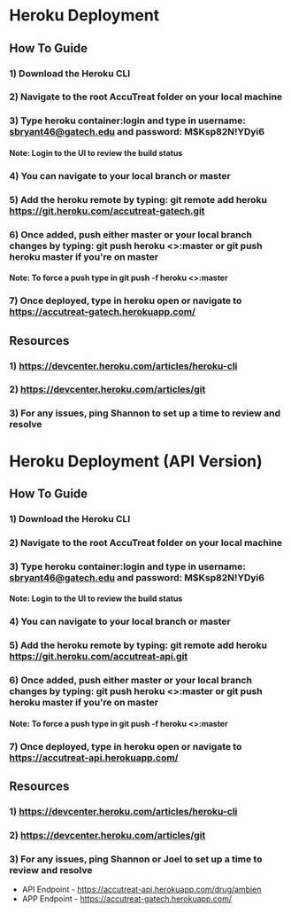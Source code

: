 
# Heroku Deployment
## How To Guide
### 1) Download the Heroku CLI 
### 2) Navigate to the root AccuTreat folder on your local machine
### 3) Type heroku container:login and type in username: sbryant46@gatech.edu and password: M$Ksp82N!YDyi6
#### Note: Login to the UI to review the build status
### 4) You can navigate to your local branch or master
### 5) Add the heroku remote by typing: git remote add heroku https://git.heroku.com/accutreat-gatech.git
### 6) Once added, push either master or your local branch changes by typing: git push heroku <<branchname>>:master or git push heroku master if you're on master
#### Note: To force a push type in git push -f heroku <<branchname>>:master
### 7) Once deployed, type in heroku open or navigate to https://accutreat-gatech.herokuapp.com/ 
## Resources
### 1) https://devcenter.heroku.com/articles/heroku-cli
### 2) https://devcenter.heroku.com/articles/git
### 3) For any issues, ping Shannon to set up a time to review and resolve


# Heroku Deployment (API Version)
## How To Guide
### 1) Download the Heroku CLI 
### 2) Navigate to the root AccuTreat folder on your local machine
### 3) Type heroku container:login and type in username: sbryant46@gatech.edu and password: M$Ksp82N!YDyi6
#### Note: Login to the UI to review the build status
### 4) You can navigate to your local branch or master
### 5) Add the heroku remote by typing: git remote add heroku https://git.heroku.com/accutreat-api.git
### 6) Once added, push either master or your local branch changes by typing: git push heroku <<branchname>>:master or git push heroku master if you're on master
#### Note: To force a push type in git push -f heroku <<branchname>>:master
### 7) Once deployed, type in heroku open or navigate to https://accutreat-api.herokuapp.com/ 
## Resources
### 1) https://devcenter.heroku.com/articles/heroku-cli
### 2) https://devcenter.heroku.com/articles/git
### 3) For any issues, ping Shannon or Joel to set up a time to review and resolve

* API Endpoint - https://accutreat-api.herokuapp.com/drug/ambien
* APP Endpoint - https://accutreat-gatech.herokuapp.com/